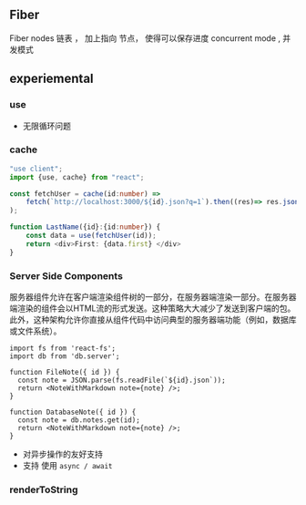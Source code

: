 
## Fiber
Fiber nodes
链表 ， 加上指向 节点， 使得可以保存进度
concurrent mode , 并发模式


## experiemental
### use
- 无限循环问题
### cache

```ts
"use client";
import {use, cache} from "react";

const fetchUser = cache(id:number) =>
	fetch(`http://localhost:3000/${id}.json?q=1`).then((res)=> res.json()
);

function LastName({id}:{id:number}) {
	const data = use(fetchUser(id));
	return <div>First: {data.first} </div>
}

```


### Server Side Components

服务器组件允许在客户端渲染组件树的一部分，在服务器端渲染一部分。在服务器端渲染的组件会以HTML流的形式发送。这种策略大大减少了发送到客户端的包。此外，这种架构允许你直接从组件代码中访问典型的服务器端功能（例如，数据库或文件系统）。

```tsx
import fs from 'react-fs';
import db from 'db.server';

function FileNote({ id }) {
  const note = JSON.parse(fs.readFile(`${id}.json`));
  return <NoteWithMarkdown note={note} />;
}

function DatabaseNote({ id }) {
  const note = db.notes.get(id);
  return <NoteWithMarkdown note={note} />;
}
```


- 对异步操作的友好支持
- 支持 使用 `async / await`


### renderToString